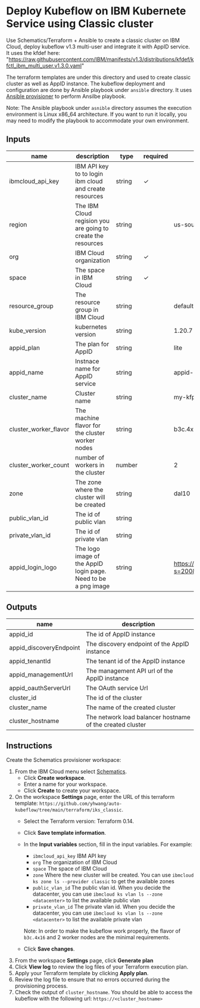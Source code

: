# Deploy Kubeflow on IBM Kubernete Service using Classic cluster
Use Schematics/Terraform + Ansible to create a classic cluster on IBM Cloud,
deploy kubeflow v1.3 multi-user and integrate it with AppID service. It uses the
kfdef here: "https://raw.githubusercontent.com/IBM/manifests/v1.3/distributions/kfdef/kfctl_ibm_multi_user.v1.3.0.yaml"

The terraform templates are under this directory and used to create classic
cluster as well as AppID instance. The kubeflow deployment and
configuration are done by Ansible playbook under `ansible` directory.
It uses [Ansible provisioner](https://github.com/radekg/terraform-provisioner-ansible)
to perform Ansilbe playbook.

Note: The Ansible playbook under `asnible` directory assumes the execution
environment is Linux x86_64 architecture. If you want to run it locally, you may need
to modify the playbook to accommodate your own environment.
## Inputs

| name | description | type | required | default | sensitive |
| ------------------------- | ---------------------------------------------------------------------------------------------------------------------------------- | -------------- | ---------- | ------------------------------------ | ---- |
|  ibmcloud_api_key      | IBM API key to to login ibm cloud and create resources |  string |  ✓  |      | ✓ |
|  region                | The IBM Cloud regision you are going to create the resources | string  |   | us-south |  |
|  org                   | IBM Cloud organization | string  |  ✓ |  |  |
|  space                 | The space in IBM Cloud | string  | ✓ |  |  |
|  resource_group        | The resource group in IBM Cloud | string  |  | default |  |
|  kube_version          | kubernetes version | string  |  | 1.20.7 |  |
|  appid_plan            | The plan for AppID | string  |  | lite |  |
|  appid_name            | Instnace name for AppID service | string  |   | appid-instance |  |
|  cluster_name          | Cluster name | string  |   | my-kfp-cluster | |
|  cluster_worker_flavor | The machine flavor for the cluster worker nodes | string  |   | b3c.4x16 |  |
|  cluster_worker_count  | number of workers in the cluster | number  |   | 2 |  |
|  zone                  | The zone where the cluster will be created | string  |   | dal10 | |
|  public_vlan_id        | The id of public vlan | string  |   | | |
|  private_vlan_id       | The id of private vlan | string  |   | | |
|  appid_login_logo      | The logo image of the AppID login page. Need to be a png image | string  |   | https://avatars.githubusercontent.com/u/33164907?s=200&v=4 (kubeflow logo) | |

## Outputs

|  **name**      |    **description**  |
|  --------------------------------------- | ------------------------------------------- |
|  appid_id                | The id of AppID instance |
|  appid_discoveryEndpoint | The discovery endpoint of the AppID instance |
|  appid_tenantId          | The tenant id of the AppID instance |
|  appid_managementUrl     | The management API url of the AppID instance |
|  appid_oauthServerUrl    | The OAuth service Url |
|  cluster_id              | The id of the cluster |
|  cluster_name            | The name of the created cluster |
|  cluster_hostname        | The network load balancer hostname of the created cluster |


## Instructions
Create the Schematics provisioner workspace:
1. From the IBM Cloud menu select [Schematics](https://cloud.ibm.com/schematics/overview).
   - Click **Create workspace**.   
   - Enter a name for your workspace.   
   - Click **Create** to create your workspace.
2. On the workspace **Settings** page, enter the URL of this terraform
   template: `https://github.com/yhwang/auto-kubeflow/tree/main/terraform/iks_classic`.
   - Select the Terraform version: Terraform 0.14.
   - Click **Save template information**.
   - In the **Input variables** section,  fill in the input variables. For example:
     - `ibmcloud_api_key` IBM API key
     - `org` The organization of IBM Cloud
     - `space` The space of IBM Cloud
     - `zone` Where the new cluster will be created. You can use `ibmcloud ks zone ls --provider classic`
       to get the available zones
     - `public_vlan_id` The public vlan id. When you decide the datacenter, you can use `ibmcloud ks vlan ls --zone <datacenter>` to list the available public vlan
     - `private_vlan_id` The private vlan id. When you decide the datacenter, you can use `ibmcloud ks vlan ls --zone <datacenter>` to list the available private vlan

     Note: In order to make the kubeflow work properly, the flavor of `b3c.4x16`
     and 2 worker nodes are the minimal requirements.

   - Click **Save changes**.
3. From the workspace **Settings** page, click **Generate plan** 
4. Click **View log** to review the log files of your Terraform
    execution plan.
5. Apply your Terraform template by clicking **Apply plan**.
6. Review the log file to ensure that no errors occurred during the provisioning
   process.
7. Check the output of `cluster_hostname`. You should be able to access the
   kubeflow with the following url: `https://<cluster_hostname>`
